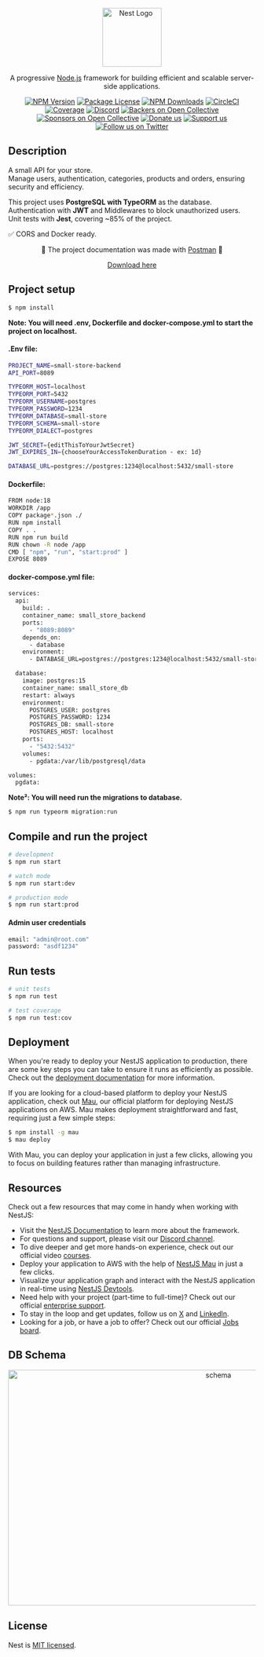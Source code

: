 <p align="center">
  <a href="http://nestjs.com/" target="blank"><img src="https://nestjs.com/img/logo-small.svg" width="120" alt="Nest Logo" /></a>
</p>

[circleci-image]: https://img.shields.io/circleci/build/github/nestjs/nest/master?token=abc123def456
[circleci-url]: https://circleci.com/gh/nestjs/nest

  <p align="center">A progressive <a href="http://nodejs.org" target="_blank">Node.js</a> framework for building efficient and scalable server-side applications.</p>
    <p align="center">
<a href="https://www.npmjs.com/~nestjscore" target="_blank"><img src="https://img.shields.io/npm/v/@nestjs/core.svg" alt="NPM Version" /></a>
<a href="https://www.npmjs.com/~nestjscore" target="_blank"><img src="https://img.shields.io/npm/l/@nestjs/core.svg" alt="Package License" /></a>
<a href="https://www.npmjs.com/~nestjscore" target="_blank"><img src="https://img.shields.io/npm/dm/@nestjs/common.svg" alt="NPM Downloads" /></a>
<a href="https://circleci.com/gh/nestjs/nest" target="_blank"><img src="https://img.shields.io/circleci/build/github/nestjs/nest/master" alt="CircleCI" /></a>
<a href="https://coveralls.io/github/nestjs/nest?branch=master" target="_blank"><img src="https://coveralls.io/repos/github/nestjs/nest/badge.svg?branch=master#9" alt="Coverage" /></a>
<a href="https://discord.gg/G7Qnnhy" target="_blank"><img src="https://img.shields.io/badge/discord-online-brightgreen.svg" alt="Discord"/></a>
<a href="https://opencollective.com/nest#backer" target="_blank"><img src="https://opencollective.com/nest/backers/badge.svg" alt="Backers on Open Collective" /></a>
<a href="https://opencollective.com/nest#sponsor" target="_blank"><img src="https://opencollective.com/nest/sponsors/badge.svg" alt="Sponsors on Open Collective" /></a>
  <a href="https://paypal.me/kamilmysliwiec" target="_blank"><img src="https://img.shields.io/badge/Donate-PayPal-ff3f59.svg" alt="Donate us"/></a>
    <a href="https://opencollective.com/nest#sponsor"  target="_blank"><img src="https://img.shields.io/badge/Support%20us-Open%20Collective-41B883.svg" alt="Support us"></a>
  <a href="https://twitter.com/nestframework" target="_blank"><img src="https://img.shields.io/twitter/follow/nestframework.svg?style=social&label=Follow" alt="Follow us on Twitter"></a>
</p>
  <!--[![Backers on Open Collective](https://opencollective.com/nest/backers/badge.svg)](https://opencollective.com/nest#backer)
  [![Sponsors on Open Collective](https://opencollective.com/nest/sponsors/badge.svg)](https://opencollective.com/nest#sponsor)-->

## Description

A small API for your store. <br>
Manage users, authentication, categories, products and orders, ensuring security and efficiency. <p>

This project uses __PostgreSQL with TypeORM__ as the database. <br>
Authentication with __JWT__ and Middlewares to block unauthorized users. <br>
Unit tests with __Jest__, covering ~85% of the project. <p>

✅ CORS and Docker ready. <br>

<p align="center">📄 The project documentation was made with <a href="https://www.postman.com/" target="_blank">Postman</a> 📄</p>
<p align="center"><a href="https://drive.google.com/file/d/1x3VRfHDjPMncVmn66s8gdHYUfiZOG8wi/view?usp=drive_link" target="_blank">Download here</a></p>

## Project setup

```bash
$ npm install
```
__Note: You will need .env, Dockerfile and docker-compose.yml to start the project on localhost.__ <br>
#### .Env file:
```bash
PROJECT_NAME=small-store-backend
API_PORT=8089

TYPEORM_HOST=localhost
TYPEORM_PORT=5432
TYPEORM_USERNAME=postgres
TYPEORM_PASSWORD=1234
TYPEORM_DATABASE=small-store
TYPEORM_SCHEMA=small-store
TYPEORM_DIALECT=postgres

JWT_SECRET={editThisToYourJwtSecret}
JWT_EXPIRES_IN={chooseYourAccessTokenDuration - ex: 1d}

DATABASE_URL=postgres://postgres:1234@localhost:5432/small-store

```

#### Dockerfile:
```bash
FROM node:18
WORKDIR /app
COPY package*.json ./
RUN npm install
COPY . .
RUN npm run build
RUN chown -R node /app
CMD [ "npm", "run", "start:prod" ]
EXPOSE 8089
```

#### docker-compose.yml file:
```bash
services:
  api:
    build: .
    container_name: small_store_backend
    ports:
      - "8089:8089"
    depends_on:
      - database
    environment:
      - DATABASE_URL=postgres://postgres:1234@localhost:5432/small-store

  database:
    image: postgres:15
    container_name: small_store_db
    restart: always
    environment:
      POSTGRES_USER: postgres
      POSTGRES_PASSWORD: 1234
      POSTGRES_DB: small-store
      POSTGRES_HOST: localhost
    ports:
      - "5432:5432"
    volumes:
      - pgdata:/var/lib/postgresql/data

volumes:
  pgdata:
```

__Note²: You will need run the migrations to database.__ <br>
```bash
$ npm run typeorm migration:run
```


## Compile and run the project

```bash
# development
$ npm run start

# watch mode
$ npm run start:dev

# production mode
$ npm run start:prod
```


#### Admin user credentials
```bash
email: "admin@root.com"
password: "asdf1234"
```


## Run tests

```bash
# unit tests
$ npm run test

# test coverage
$ npm run test:cov
```

## Deployment

When you're ready to deploy your NestJS application to production, there are some key steps you can take to ensure it runs as efficiently as possible. Check out the [deployment documentation](https://docs.nestjs.com/deployment) for more information.

If you are looking for a cloud-based platform to deploy your NestJS application, check out [Mau](https://mau.nestjs.com), our official platform for deploying NestJS applications on AWS. Mau makes deployment straightforward and fast, requiring just a few simple steps:

```bash
$ npm install -g mau
$ mau deploy
```

With Mau, you can deploy your application in just a few clicks, allowing you to focus on building features rather than managing infrastructure.

## Resources

Check out a few resources that may come in handy when working with NestJS:

- Visit the [NestJS Documentation](https://docs.nestjs.com) to learn more about the framework.
- For questions and support, please visit our [Discord channel](https://discord.gg/G7Qnnhy).
- To dive deeper and get more hands-on experience, check out our official video [courses](https://courses.nestjs.com/).
- Deploy your application to AWS with the help of [NestJS Mau](https://mau.nestjs.com) in just a few clicks.
- Visualize your application graph and interact with the NestJS application in real-time using [NestJS Devtools](https://devtools.nestjs.com).
- Need help with your project (part-time to full-time)? Check out our official [enterprise support](https://enterprise.nestjs.com).
- To stay in the loop and get updates, follow us on [X](https://x.com/nestframework) and [LinkedIn](https://linkedin.com/company/nestjs).
- Looking for a job, or have a job to offer? Check out our official [Jobs board](https://jobs.nestjs.com).

## DB Schema
<p align="center">
  <img src="https://drive.google.com/uc?export=view&id=1WJwsKXie1hJVvWIbZ8owBxAJTLUriJmq" width="840" height="480" alt="schema" />
</p>


## License

Nest is [MIT licensed](https://github.com/nestjs/nest/blob/master/LICENSE).

